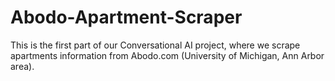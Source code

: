 # Abodo-Apartment-Scraper
This is the first part of our Conversational AI project, where we scrape apartments information from Abodo.com (University of Michigan, Ann Arbor area).
